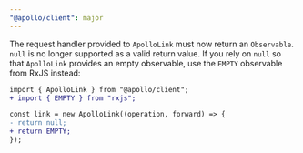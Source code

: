 ```yaml
---
"@apollo/client": major
---
```


The request handler provided to `ApolloLink` must now return an `Observable`. `null` is no longer supported as a valid return value. If you rely on `null` so that `ApolloLink` provides an empty observable, use the `EMPTY` observable from RxJS instead:

```diff
import { ApolloLink } from "@apollo/client";
+ import { EMPTY } from "rxjs";

const link = new ApolloLink((operation, forward) => {
- return null;
+ return EMPTY;
});
```
